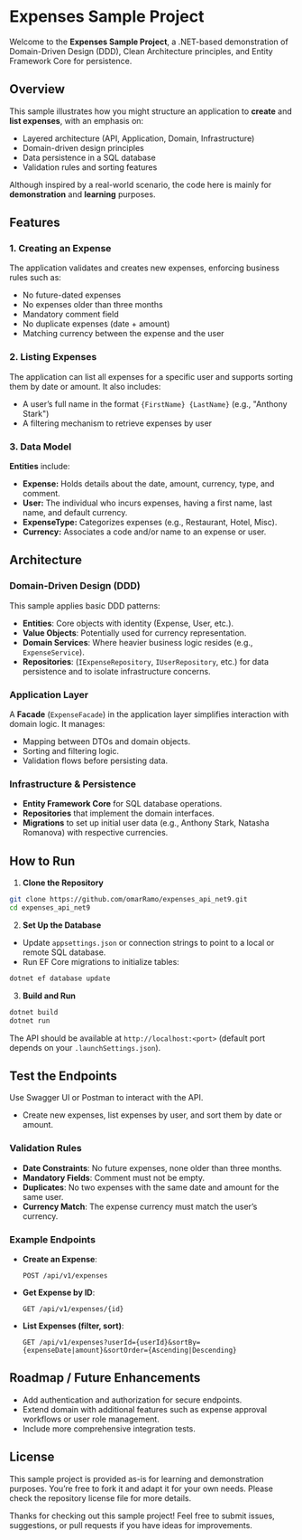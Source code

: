 # Expenses Sample Project

Welcome to the **Expenses Sample Project**, a .NET-based demonstration of Domain-Driven Design (DDD), Clean Architecture principles, and Entity Framework Core for persistence.

## Overview

This sample illustrates how you might structure an application to **create** and **list expenses**, with an emphasis on:

- Layered architecture (API, Application, Domain, Infrastructure)
- Domain-driven design principles
- Data persistence in a SQL database
- Validation rules and sorting features

Although inspired by a real-world scenario, the code here is mainly for **demonstration** and **learning** purposes.

## Features

### 1. Creating an Expense

The application validates and creates new expenses, enforcing business rules such as:

- No future-dated expenses
- No expenses older than three months
- Mandatory comment field
- No duplicate expenses (date + amount)
- Matching currency between the expense and the user

### 2. Listing Expenses

The application can list all expenses for a specific user and supports sorting them by date or amount. It also includes:

- A user’s full name in the format `{FirstName} {LastName}` (e.g., "Anthony Stark")
- A filtering mechanism to retrieve expenses by user

### 3. Data Model

**Entities** include:

- **Expense:** Holds details about the date, amount, currency, type, and comment.
- **User:** The individual who incurs expenses, having a first name, last name, and default currency.
- **ExpenseType:** Categorizes expenses (e.g., Restaurant, Hotel, Misc).
- **Currency:** Associates a code and/or name to an expense or user.

## Architecture

### Domain-Driven Design (DDD)

This sample applies basic DDD patterns:

- **Entities**: Core objects with identity (Expense, User, etc.).
- **Value Objects**: Potentially used for currency representation.
- **Domain Services**: Where heavier business logic resides (e.g., `ExpenseService`).
- **Repositories**: (`IExpenseRepository`, `IUserRepository`, etc.) for data persistence and to isolate infrastructure concerns.

### Application Layer

A **Facade** (`ExpenseFacade`) in the application layer simplifies interaction with domain logic. It manages:

- Mapping between DTOs and domain objects.
- Sorting and filtering logic.
- Validation flows before persisting data.

### Infrastructure & Persistence

- **Entity Framework Core** for SQL database operations.
- **Repositories** that implement the domain interfaces.
- **Migrations** to set up initial user data (e.g., Anthony Stark, Natasha Romanova) with respective currencies.

## How to Run

1. **Clone the Repository**  
```bash
git clone https://github.com/omarRamo/expenses_api_net9.git 
cd expenses_api_net9
```

2. **Set Up the Database**

- Update `appsettings.json` or connection strings to point to a local or remote SQL database.
- Run EF Core migrations to initialize tables:

```bash
dotnet ef database update
```

3. **Build and Run**

```bash
dotnet build
dotnet run
```

The API should be available at `http://localhost:<port>` (default port depends on your `.launchSettings.json`).

## Test the Endpoints

Use Swagger UI or Postman to interact with the API.

- Create new expenses, list expenses by user, and sort them by date or amount.

### Validation Rules

- **Date Constraints**: No future expenses, none older than three months.
- **Mandatory Fields**: Comment must not be empty.
- **Duplicates**: No two expenses with the same date and amount for the same user.
- **Currency Match**: The expense currency must match the user’s currency.

### Example Endpoints

- **Create an Expense**:
  ```
  POST /api/v1/expenses
  ```

- **Get Expense by ID**:
  ```
  GET /api/v1/expenses/{id}
  ```

- **List Expenses (filter, sort)**:
  ```
  GET /api/v1/expenses?userId={userId}&sortBy={expenseDate|amount}&sortOrder={Ascending|Descending}
  ```

## Roadmap / Future Enhancements

- Add authentication and authorization for secure endpoints.
- Extend domain with additional features such as expense approval workflows or user role management.
- Include more comprehensive integration tests.

## License

This sample project is provided as-is for learning and demonstration purposes. You’re free to fork it and adapt it for your own needs. Please check the repository license file for more details.

Thanks for checking out this sample project! Feel free to submit issues, suggestions, or pull requests if you have ideas for improvements.

